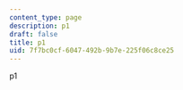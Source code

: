 ```yaml
---
content_type: page
description: p1
draft: false
title: p1
uid: 7f7bc0cf-6047-492b-9b7e-225f06c8ce25
---
```

p1